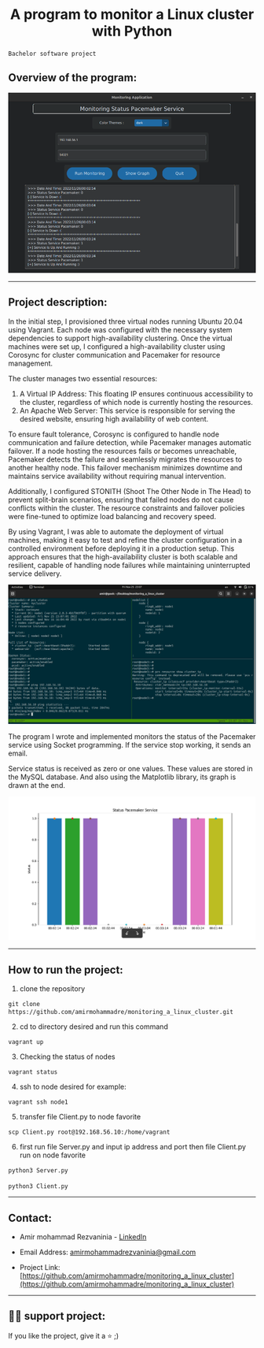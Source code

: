 
<div style="text-align: center;">

# A program to monitor a Linux cluster with Python

</div>


`Bachelor software project`

## Overview of the program:

![image](./img/app.png)

---

## Project description:

In the initial step, I provisioned three virtual nodes running Ubuntu 20.04 using Vagrant. Each node was configured with the necessary system dependencies to support high-availability clustering. Once the virtual machines were set up, I configured a high-availability cluster using Corosync for cluster communication and Pacemaker for resource management.

The cluster manages two essential resources:
1. A Virtual IP Address: This floating IP ensures continuous accessibility to the cluster, regardless of which node is currently hosting the resources.
2. An Apache Web Server: This service is responsible for serving the desired website, ensuring high availability of web content.

To ensure fault tolerance, Corosync is configured to handle node communication and failure detection, while Pacemaker manages automatic failover. If a node hosting the resources fails or becomes unreachable, Pacemaker detects the failure and seamlessly migrates the resources to another healthy node. This failover mechanism minimizes downtime and maintains service availability without requiring manual intervention.

Additionally, I configured STONITH (Shoot The Other Node in The Head) to prevent split-brain scenarios, ensuring that failed nodes do not cause conflicts within the cluster. The resource constraints and failover policies were fine-tuned to optimize load balancing and recovery speed.

By using Vagrant, I was able to automate the deployment of virtual machines, making it easy to test and refine the cluster configuration in a controlled environment before deploying it in a production setup. This approach ensures that the high-availability cluster is both scalable and resilient, capable of handling node failures while maintaining uninterrupted service delivery.

![image](./img/terminal.png)

The program I wrote and implemented monitors the status of the Pacemaker service using Socket programming. If the service stop working, it sends an email.

Service status is received as zero or one values. These values are stored in the MySQL database. And also using the Matplotlib library, its graph is drawn at the end.

![image](./img/graph.png)

---

## How to run the project:

1. clone the repository
```
git clone https://github.com/amirmohammadre/monitoring_a_linux_cluster.git
```

2. cd to directory desired and run this command
```
vagrant up
```

3. Checking the status of nodes 
```
vagrant status
```

4. ssh to node desired for example:
```
vagrant ssh node1
```

5. transfer file Client.py to node favorite
```
scp Client.py root@192.168.56.10:/home/vagrant
```

6. first run file Server.py and input ip address and port   then file Client.py run on node favorite
```
python3 Server.py

python3 Client.py
```

---

## Contact:

- Amir mohammad Rezvaninia - [LinkedIn](https://www.linkedin.com/in/amirmohammadrezvaninia/) 

- Email Address: amirmohammadrezvaninia@gmail.com

- Project Link: [https://github.com/amirmohammadre/monitoring_a_linux_cluster](https://github.com/amirmohammadre/monitoring_a_linux_cluster)

---

## :man_technologist: support project:	
If you like the project, give it a :star: ;)
